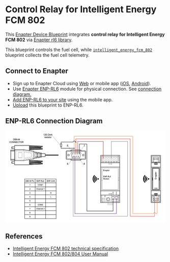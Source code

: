 # Control Relay for Intelligent Energy FCM 802

This [Enapter Device Blueprint](https://github.com/Enapter/marketplace#blue_book-enapter-device-blueprints) integrates **control relay for Intelligent Energy FCM 802** via [Enapter rl6 library](https://developers.enapter.com/docs/reference/ucm/rl6).

This blueprint controls the fuel cell, while [`intelligent_energy_fcm_802`](../intelligent_energy_fcm_802) blueprint collects the fuel cell telemetry.

## Connect to Enapter

- Sign up to Enapter Cloud using [Web](https://cloud.enapter.com/) or mobile app ([iOS](https://apps.apple.com/app/id1388329910), [Android](https://play.google.com/store/apps/details?id=com.enapter&hl=en)).
- Use [Enapter ENP-RL6](https://handbook.enapter.com/modules/ENP-RL6/ENP-RL6.html) module for physical connection. See [connection diagram.](#enp-rl6-connection-diagram)
- [Add ENP-RL6 to your site](https://handbook.enapter.com/software/mobile/android_mobile_app.html#adding-sites-and-devices) using the mobile app.
- [Upload](https://developers.enapter.com/docs/tutorial/uploading-blueprint/) this blueprint to ENP-RL6.

## ENP-RL6 Connection Diagram

<p align="left"><img height="auto" width="800" src=".assets/IE_FC_connection.png"></p>

## References

- [Intelligent Energy FCM 802 technical specification](https://www.intelligent-energy.com/uploads/product_docs/IE-Lift_802.pdf)
- [Intelligent Energy FCM 802/804 User Manual](https://www.intelligent-energy.com/uploads/product_guides/FCM_802__804_User_Manual_WEB.pdf)
